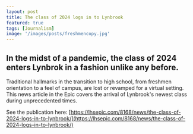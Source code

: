 ```yaml
---
layout: post
title: The class of 2024 logs in to Lynbrook
featured: true
tags: [Journalism]
image: '/images/posts/freshmencopy.jpg'
---
```


## In the midst of a pandemic, the class of 2024 enters Lynbrok in a fashion unlike any before.

Traditional hallmarks in the transition to high school, from freshmen orientation to a feel of campus, are lost or revamped for a virtual setting. This news article in the Epic covers the arrival of Lynbrook's newest class during unprecedented times.

See the publication here: [https://lhsepic.com/8168/news/the-class-of-2024-logs-in-to-lynbrook/](https://lhsepic.com/8168/news/the-class-of-2024-logs-in-to-lynbrook/)